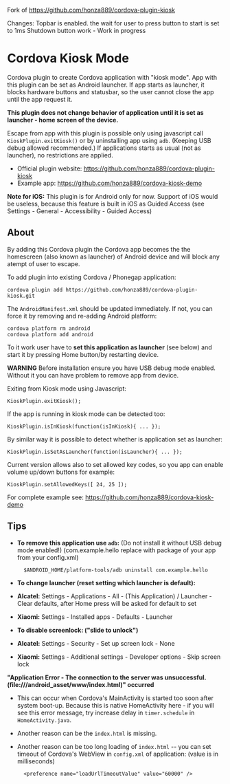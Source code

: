 Fork of https://github.com/honza889/cordova-plugin-kiosk

Changes:
Topbar is enabled.
the wait for user to press button to start is set to 1ms
Shutdown button work - Work in progress

Cordova Kiosk Mode
==================

Cordova plugin to create Cordova application with "kiosk mode".
App with this plugin can be set as Android launcher.
If app starts as launcher, it blocks hardware buttons and statusbar,
so the user cannot close the app until the app request it.

**This plugin does not change behavior of application until it is set as launcher - home screen of the device.**

Escape from app with this plugin is possible only using javascript call `KioskPlugin.exitKiosk()`
or by uninstalling app using `adb`. (Keeping USB debug allowed recommended.)
If applications starts as usual (not as launcher), no restrictions are applied.

* Official plugin website: https://github.com/honza889/cordova-plugin-kiosk
* Example app: https://github.com/honza889/cordova-kiosk-demo

**Note for iOS:** This plugin is for Android only for now. Support of iOS would be useless, because this feature is built in iOS as Guided Access (see Settings - General - Accessibility - Guided Access)

About
-----

By adding this Cordova plugin the Cordova app becomes the the homescreen (also known as launcher) of Android device and will block any atempt of user to escape.

To add plugin into existing Cordova / Phonegap application:

    cordova plugin add https://github.com/honza889/cordova-plugin-kiosk.git

The `AndroidManifest.xml` should be updated immediately. If not, you can force it by removing and re-adding Android platform:

    cordova platform rm android
    cordova platform add android

To it work user have to **set this application as launcher** (see below) and start it by pressing Home button/by restarting device.

**WARNING** Before installation ensure you have USB debug mode enabled. Without it you can have problem to remove app from device.

Exiting from Kiosk mode using Javascript:

    KioskPlugin.exitKiosk();

If the app is running in kiosk mode can be detected too:

    KioskPlugin.isInKiosk(function(isInKiosk){ ... });

By similar way it is possible to detect whether is application set as launcher:

    KioskPlugin.isSetAsLauncher(function(isLauncher){ ... });

Current version allows also to set allowed key codes, so you app can enable volume up/down buttons for example:

    KioskPlugin.setAllowedKeys([ 24, 25 ]);

For complete example see: https://github.com/honza889/cordova-kiosk-demo

Tips
----

* **To remove this application use `adb`:** (Do not install it without USB debug mode enabled!) (com.example.hello replace with package of your app from your config.xml)

        $ANDROID_HOME/platform-tools/adb uninstall com.example.hello

* **To change launcher (reset setting which launcher is default):**
 * **Alcatel:** Settings - Applications - All - (This Application) / Launcher - Clear defaults, after Home press will be asked for default to set
 * **Xiaomi:** Settings - Installed apps - Defaults - Launcher

* **To disable screenlock: ("slide to unlock")**
 * **Alcatel:** Settings - Security - Set up screen lock - None
 * **Xiaomi:** Settings - Additional settings - Developer options - Skip screen lock

**"Application Error - The connection to the server was unsuccessful. (file:///android_asset/www/index.html)" occurred**

* This can occur when Cordova's MainActivity is started too soon after system boot-up. Because this is native HomeActivity here - if you will see this error message, try increase delay in `timer.schedule` in `HomeActivity.java`.
* Another reason can be the `index.html` is missing.
* Another reason can be too long loading of `index.html` -- you can set timeout of Cordova's WebView in `config.xml` of application: (value is in milliseconds)

        <preference name="loadUrlTimeoutValue" value="60000" />

